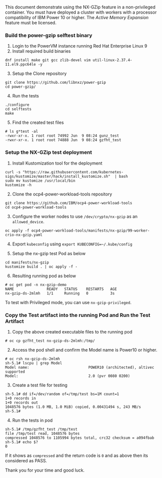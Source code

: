 This document demonstrate using the NX-GZip feature in a non-privileged container. You must have deployed a cluster with workers with a processor compatibility of IBM Power 10 or higher. The *Active Memory Expansion* feature must be licensed.

### Build the power-gzip selftest binary

1. Login to the PowerVM instance running Red Hat Enterprise Linux 9
2. Install required build binaries

```
dnf install make git gcc zlib-devel vim util-linux-2.37.4-11.el9.ppc64le -y
```

3. Setup the Clone repository 

```
git clone https://github.com/libnxz/power-gzip
cd power-gzip/
```

4. Run the tests 

```
./configure 
cd selftests
make
```

5. Find the created test files

```
# ls g*test -al
-rwxr-xr-x. 1 root root 74992 Jun  9 08:24 gunz_test
-rwxr-xr-x. 1 root root 74888 Jun  9 08:24 gzfht_test
```

### Setup the NX-GZip test deployment

1. Install Kustomization tool for the deployment 

```
curl -s "https://raw.githubusercontent.com/kubernetes-sigs/kustomize/master/hack/install_kustomize.sh"  | bash
sudo mv kustomize /usr/local/bin
kustomize -h
```

2. Clone the ocp4-power-workload-tools repository 

```
git clone https://github.com/IBM/ocp4-power-workload-tools
cd ocp4-power-workload-tools
```

3. Configure the worker nodes to use `/dev/crypto/nx-gzip` as an `allowed_device`.

```
oc apply -f ocp4-power-workload-tools/manifests/nx-gzip/99-worker-crio-nx-gzip.yaml
```

4. Export `kubeconfig` using `export KUBECONFIG=~/.kube/config`

5. Setup the nx-gzip test Pod as below 

```
cd manifests/nx-gzip
kustomize build . | oc apply -f - 
```

6. Resulting running pod as below 

```
# oc get pod -n nx-gzip-demo
NAME               READY   STATUS    RESTARTS   AGE
nx-gzip-ds-2mlmh   1/1     Running   0          3s
```

To test with Privileged mode, you can use `nx-gzip-privileged`.

### Copy the Test artifact into the running Pod and Run the Test Artifact

1. Copy the above created executable files to the running pod 

```
# oc cp gzfht_test nx-gzip-ds-2mlmh:/tmp/
```

2. Access the pod shell and confirm the Model name is Power10 or higher.

```
# oc rsh nx-gzip-ds-2mlmh
sh-5.1# lscpu | grep Model
Model name:                           POWER10 (architected), altivec supported
Model:                                2.0 (pvr 0080 0200)
```

3. Create a test file for testing 

```
sh-5.1# dd if=/dev/random of=/tmp/test bs=1M count=1
1+0 records in
1+0 records out
1048576 bytes (1.0 MB, 1.0 MiB) copied, 0.00431494 s, 243 MB/s
sh-5.1#

```

4. Run the tests in pod 

```
sh-5.1# /tmp/gzfht_test /tmp/test
file /tmp/test read, 1048576 bytes
compressed 1048576 to 1105994 bytes total, crc32 checksum = a094fbab
sh-5.1# echo $?
0
```

If it shows as `compressed` and the return code is `0` and as above then its considered as PASS.

Thank you for your time and good luck.
